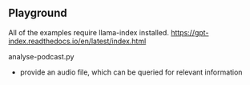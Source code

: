 ## Playground

All of the examples require llama-index installed. https://gpt-index.readthedocs.io/en/latest/index.html

analyse-podcast.py
- provide an audio file, which can be queried for relevant information
